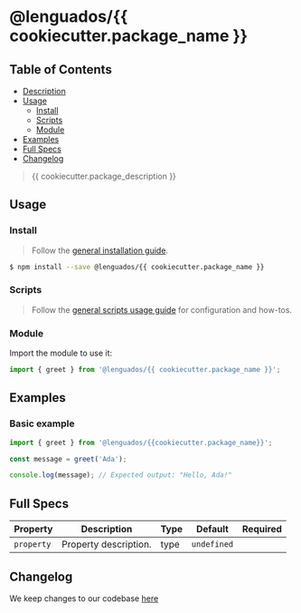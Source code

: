 # @lenguados/{{ cookiecutter.package_name }}

## Table of Contents

- [Description](#description)
- [Usage](#usage)
  - [Install](#install)
  - [Scripts](#styles)
  - [Module](#module)
- [Examples](#examples)
- [Full Specs](#full-specs)
- [Changelog](#changelog)

> {{ cookiecutter.package_description }}

## Usage

### Install

> Follow the [general installation guide](https://github.com/rndelpuerto/lenguados/blob/main/docs/guide/installation.md).

```sh
$ npm install --save @lenguados/{{ cookiecutter.package_name }}
```

### Scripts

> Follow the [general scripts usage guide](https://github.com/rndelpuerto/lenguados/blob/main/docs/guide/scripts-usage.md) for configuration and how-tos.

### Module

Import the module to use it:

```js
import { greet } from '@lenguados/{{ cookiecutter.package_name }}';
```

## Examples

### Basic example

```ts
import { greet } from '@lenguados/{{cookiecutter.package_name}}';

const message = greet('Ada');

console.log(message); // Expected output: "Hello, Ada!"
```

## Full Specs

| Property   | Description           | Type | Default     | Required |
| ---------- | --------------------- | ---- | ----------- | -------- |
| `property` | Property description. | type | `undefined` |          |

## Changelog

We keep changes to our codebase [here](./CHANGELOG.md)

